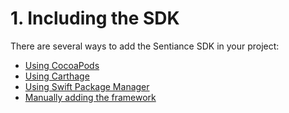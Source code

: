 # 1. Including the SDK

There are several ways to add the Sentiance SDK in your project:

* [Using CocoaPods](using-cocoapods.md)
* [Using Carthage](using-carthage.md)
* [Using Swift Package Manager](using-swift-package-manager.md)
* [Manually adding the framework](manual-integration.md)

